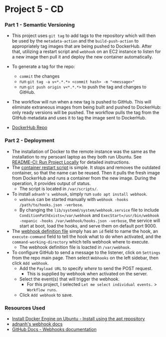 # Project 5 - CD

### Part 1 - Semantic Versioning

- This project uses `git tag` to add tags to the repository which will then be used by the `metadata-action` and the `build-push-action` to appropriately tag images that are being pushed to DockerHub. After that, utilizing a restart script and `webhook` on an EC2 instance to listen for a new image then pull it and deploy the new container automatically.

- To generate a tag for the repo:
    - `commit` the changes
    - run `git tag -a v<*.*.*> <commit hash> -m "<message>"`
    - run `git push origin v<*.*.*>` to push the tag and changes to GitHub.

- The workflow will run when a new tag is pushed to GitHub. This will eliminate extraneous images from being built and pushed to DockerHub: only ready versions will be pushed. The workflow pulls the tag from the GitHub metadata and uses it to tag the image sent to DockerHub.

- [DockerHub Repo](https://hub.docker.com/repository/docker/xjohnsonwsu/3120-cicd/general)

### Part 2 - Deployment

- The installation of Docker to the remote instance was the same as the installation to my persoanl laptop as they both run Ubuntu. See [README-CI: Run Project Locally](./README-CI.md#run-project-locally) for detailed instructions.
- The [container restart script](./deployment/pull-start.sh) is simple. It stops and removes the outdated container, so that the name can be reused. Then it pulls the fresh image from DockerHub and runs a container from the new image. During the operation, it provides output of status.
    - The script is located in `/var/scripts/`.
- To install `adnanh's webhook`, simply run `sudo apt install webhook`.
    - `webhook` can be started manually with `webhook -hooks /path/to/hooks.json -verbose`.
    - By changing the `lib/systemd/system/webhook.service` file to include `ConditionPathExists=/var/webhook` and `ExecStart=/usr/bin/webhook -nopanic -hooks /var/webhook/hooks.json -verbose`, the service will start at boot, load the hooks, and serve them on default port 9000.
- The [webhook definition file](./deployment/hooks.json) simply has an `id` field to name the hook, an `execute-command` field to tell the hook what to do when activated, and the `command-working-directory` which tells webhook where to execute.
    - The webhook definition file is loacted in `/var/webhook`.
- To configure GitHub to send a message to the listener, click on `Settings` from the repo main page. Then select `Webhooks` on the left sidebar, then click `Add webhook`.
    - Add the `Payload URL` to specify *where* to send the POST request.
        - This is supplied by webhook when activated on the server.
    - Select the event(s) that will trigger the webhook.
        - For this project, I selected `Let me select individual events.` > `Workflow runs`.
    - Click `Add webhook` to save.

### Resources Used

- [Install Docker Engine on Ubuntu - Install using the apt repository](https://docs.docker.com/engine/install/ubuntu/#install-using-the-repository)
- [adnanh's webhook docs](https://github.com/adnanh/webhook/tree/master/docs)
- [GitHub Docs - Webhooks documentation](https://docs.github.com/en/webhooks)
